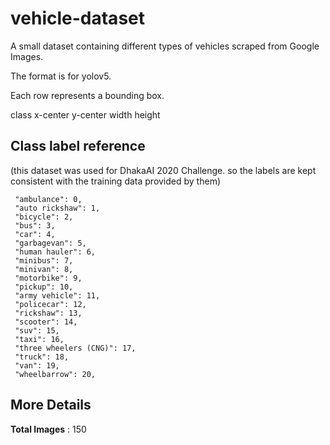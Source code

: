 # vehicle-dataset
A small dataset containing different types of vehicles scraped from Google Images.

The format is for yolov5.

Each row represents a bounding box.

class x-center y-center width height

## Class label reference 

(this dataset was used for DhakaAI 2020 Challenge. so the 
labels are kept consistent with the training data provided by them)

     "ambulance": 0,
     "auto rickshaw": 1,
     "bicycle": 2,
     "bus": 3,
     "car": 4,
     "garbagevan": 5,
     "human hauler": 6,
     "minibus": 7,
     "minivan": 8,
     "motorbike": 9,
     "pickup": 10,
     "army vehicle": 11,
     "policecar": 12,
     "rickshaw": 13,
     "scooter": 14,
     "suv": 15,
     "taxi": 16,
     "three wheelers (CNG)": 17,
     "truck": 18,
     "van": 19,
     "wheelbarrow": 20,

## More Details
**Total Images** : 150
